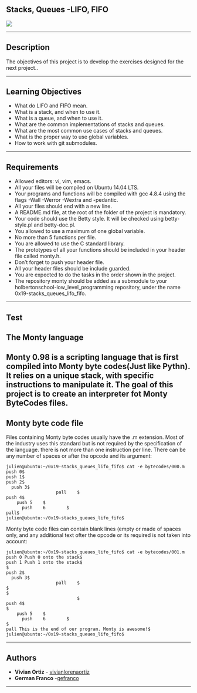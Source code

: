 Stacks, Queues -LIFO, FIFO
------------------------------

 <img src = "https://d2z6c3c3r6k4bx.cloudfront.net/uploads/event/logo/1061432/a991d937097e8176adf1ea7196beb80f.png">

-------------------------------
Description
----------------
The objectives of this project is to develop the exercises designed for the next project..<br>

----------------
Learning Objectives
----------------
* What do LIFO and FIFO mean.<br>
* What is a stack, and when to use it.<br>
* What is a queue, and when to use it.<br>
* What are the common implementations of stacks and queues.<br>
* What are the most common use cases of stacks and queues.<br>
* What is the proper way to use global variables.<br>
* How to work with git submodules.<br>

-----------------
Requirements
----------------
* Allowed editors: vi, vim, emacs.<br>
* All your files will be compiled on Ubuntu 14.04 LTS.<br>
* Your programs and functions will be compiled with gcc 4.8.4 using the flags -Wall -Werror -Wextra and -pedantic.<br>
* All your files should end with a new line.<br>
* A README.md file, at the root of the folder of the project is mandatory.<br>
* Your code should use the Betty style. It will be checked using betty-style.pl and betty-doc.pl.<br>
* You allowed to use a maximum of one global variable.<br>
* No more than 5 functions per file.<br>
* You are allowed to use the C standard library.<br>
* The prototypes of all your functions should be included in your header file called monty.h.<br>
* Don’t forget to push your header file.<br>
* All your header files should be include guarded.<br>
* You are expected to do the tasks in the order shown in the project.<br>
* The repository monty should be added as a submodule to your holbertonschool-low_level_programming repository, under the name 0x19-stacks_queues_lifo_fifo.<br>
-----------------------
Test
----------------------
The Monty language
---------------------
Monty 0.98 is a scripting language that is first compiled into Monty byte codes(Just like Pythn). It relies on a unique stack, with specific instructions to manipulate it. The goal of this project is to create an interpreter fot Monty ByteCodes files.<br>
---------------------
Monty byte code file
--------------------
Files containing Monty byte codes usually have the .m extension. Most of the industry uses this standard but is not required by the specification of the language. there is not more than one instruction per line. There can be any number of spaces or after the opcode and its argument:
```
julien@ubuntu:~/0x19-stacks_queues_lifo_fifo$ cat -e bytecodes/000.m
push 0$
push 1$
push 2$
  push 3$
                   pall    $
push 4$
    push 5    $
      push    6        $
pall$
julien@ubuntu:~/0x19-stacks_queues_lifo_fifo$
```
Monty byte code files can contain blank lines (empty or made of spaces only, and any additional text ofter the opcode or its required is not taken into account:
```
julien@ubuntu:~/0x19-stacks_queues_lifo_fifo$ cat -e bytecodes/001.m
push 0 Push 0 onto the stack$
push 1 Push 1 onto the stack$
$
push 2$
  push 3$
                   pall    $
$
$
                           $
push 4$
$
    push 5    $
      push    6        $
$
pall This is the end of our program. Monty is awesome!$
julien@ubuntu:~/0x19-stacks_queues_lifo_fifo$
```
 ---------------
 Authors
 --------------

* **Vivian Ortiz** - [vivianlorenaortiz](https://github.com/vivianlorenaortiz)
* **German Franco** -[gefranco](https://github.com/gefranco/monty)
--------------